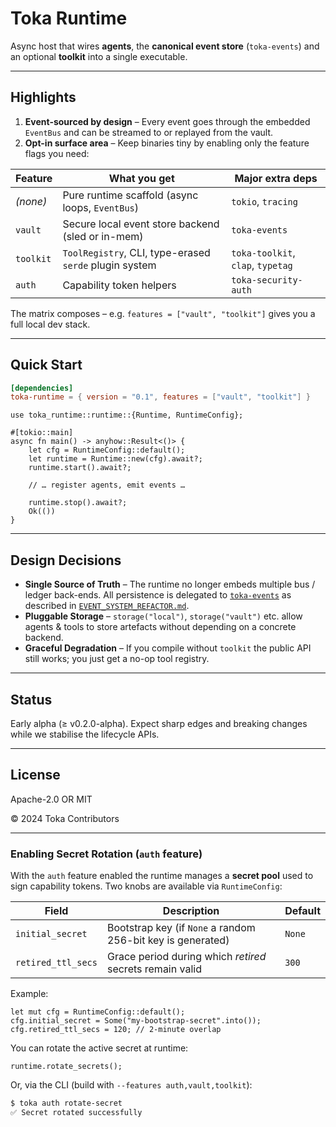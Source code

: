 # Toka Runtime

Async host that wires **agents**, the **canonical event store** (`toka-events`) and an optional **toolkit** into a single executable.

---

## Highlights

1. **Event-sourced by design** – Every event goes through the embedded `EventBus` and can be streamed to or replayed from the vault.
2. **Opt-in surface area** – Keep binaries tiny by enabling only the feature flags you need:

| Feature | What you get | Major extra deps |
|---------|--------------|------------------|
| *(none)* | Pure runtime scaffold (async loops, `EventBus`) | `tokio`, `tracing` |
| `vault` | Secure local event store backend (sled or in-mem) | `toka-events` |
| `toolkit` | `ToolRegistry`, CLI, type-erased `serde` plugin system | `toka-toolkit`, `clap`, `typetag` |
| `auth` | Capability token helpers | `toka-security-auth` |

The matrix composes – e.g. `features = ["vault", "toolkit"]` gives you a full local dev stack.

---

## Quick Start

```toml
[dependencies]
toka-runtime = { version = "0.1", features = ["vault", "toolkit"] }
```

```rust,ignore
use toka_runtime::runtime::{Runtime, RuntimeConfig};

#[tokio::main]
async fn main() -> anyhow::Result<()> {
    let cfg = RuntimeConfig::default();
    let runtime = Runtime::new(cfg).await?;
    runtime.start().await?;

    // … register agents, emit events …

    runtime.stop().await?;
    Ok(())
}
```

---

## Design Decisions

* **Single Source of Truth** – The runtime no longer embeds multiple bus / ledger back-ends.  All persistence is delegated to [`toka-events`](../../toka-events/README.md) as described in [`EVENT_SYSTEM_REFACTOR.md`](../../EVENT_SYSTEM_REFACTOR.md).
* **Pluggable Storage** – `storage("local")`, `storage("vault")` etc. allow agents & tools to store artefacts without depending on a concrete backend.
* **Graceful Degradation** – If you compile without `toolkit` the public API still works; you just get a no-op tool registry.

---

## Status

Early alpha (≥ v0.2.0-alpha).  Expect sharp edges and breaking changes while we stabilise the lifecycle APIs.

---

## License

Apache-2.0 OR MIT

© 2024 Toka Contributors 

---

### Enabling Secret Rotation (`auth` feature)

With the `auth` feature enabled the runtime manages a **secret pool** used to
sign capability tokens.  Two knobs are available via `RuntimeConfig`:

| Field | Description | Default |
|-------|-------------|---------|
| `initial_secret` | Bootstrap key (if `None` a random 256-bit key is generated) | `None` |
| `retired_ttl_secs` | Grace period during which _retired_ secrets remain valid | `300` |

Example:

```rust,ignore
let mut cfg = RuntimeConfig::default();
cfg.initial_secret = Some("my-bootstrap-secret".into());
cfg.retired_ttl_secs = 120; // 2-minute overlap
```

You can rotate the active secret at runtime:

```rust,ignore
runtime.rotate_secrets();
```

Or, via the CLI (build with `--features auth,vault,toolkit`):

```bash
$ toka auth rotate-secret
✅ Secret rotated successfully
``` 